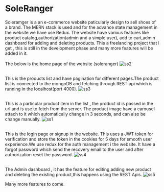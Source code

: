 # SoleRanger


Soleramger is a an e-commerce website paticularly design to sell shoes of a brand. The MERN stack is used and for the advance state management in the website we have use Redux.
The website have various features like product catalog,authorization(admin and a simple user), add to cart,admin dashboard for adding and deleting products.
This a freelancing project that I get , this is still in the development phase and many more features will be added in it.
<br />
<br />
The below is the home page of the website (soleranger)
![ss2](https://github.com/rithikrajkumar4/soleranger2/assets/60754009/186f3bf2-7b8f-4c2d-ac2f-824bfa507483)
<br /><br />

This is the products list and have pagination for different pages.The product list is connected to the mongoDB and fetching through REST api which is running in the localhost(port 4000).
![ss3](https://github.com/rithikrajkumar4/soleranger2/assets/60754009/a923e5c9-b5c5-4afd-9aaa-dc152e1cdb3d)
<br /><br />

This is a particular product item in the list , the product id is passed in the url and is use to fetch from the server.
The product image have a carousel attach to it which automatically change in 3 seconds, and can also be change manually.
![ss1](https://github.com/rithikrajkumar4/soleranger2/assets/60754009/d846ffbb-fbb7-4383-8b50-6b1c7e3c759e)
<br /><br />

This is the login page or signup in the website. This uses a JWT token for verification and store the token in the cookies for 5 days for smooth user experience.We use redux for the auth management i the website.
It have a forgot password which send the recovery email to the user and after authorization reset the password.
![ss4](https://github.com/rithikrajkumar4/soleranger2/assets/60754009/7adf6dba-3d02-4aad-a90c-0c01b341e1c4)
<br /><br />

The Admin dashboard , it has the feature for editing,adding new product and deleting the existing product,this happens using the REST Apis.
![ss5](https://github.com/rithikrajkumar4/soleranger2/assets/60754009/c07520ad-d9c8-4b0d-a7d0-34d727bd53a9)

Many more features to come.

